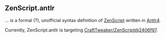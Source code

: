 ## ZenScript.antlr

… is a formal (?), unofficial syntax definition of [ZenScript][ref-1] written in [Antlr4][ref-2].

Currently, ZenScript.antlr is targeting [CraftTweaker/ZenScript@2406f97][ref-3].

[ref-1]: https://github.com/CraftTweaker/ZenScript
[ref-2]: https://github.com/antlr/antlr4
[ref-3]: https://github.com/CraftTweaker/ZenScript/commit/2406f9714cac92feac54b9a5f1f0b09f3ef43a04